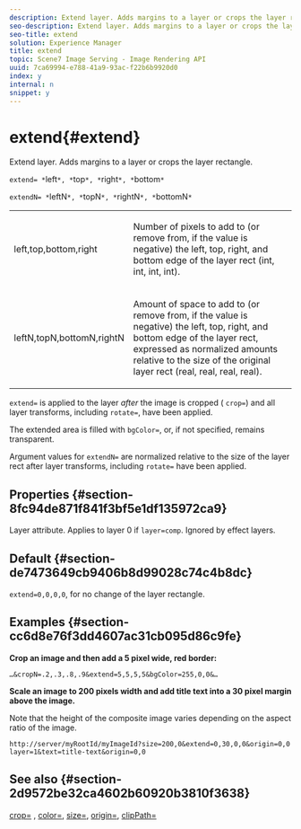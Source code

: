 ```yaml
---
description: Extend layer. Adds margins to a layer or crops the layer rectangle.
seo-description: Extend layer. Adds margins to a layer or crops the layer rectangle.
seo-title: extend
solution: Experience Manager
title: extend
topic: Scene7 Image Serving - Image Rendering API
uuid: 7ca69994-e788-41a9-93ac-f22b6b9920d0
index: y
internal: n
snippet: y
---
```


# extend{#extend}

Extend layer. Adds margins to a layer or crops the layer rectangle.

 `extend= *`left`*, *`top`*, *`right`*, *`bottom`*`

`extendN= *`leftN`*, *`topN`*, *`rightN`*, *`bottomN`*`

<table id="simpletable_1DCCD469712B423C8154630127DC5F54"> 
 <tr class="strow"> 
  <td class="stentry"> <p><span class="codeph"> <span class="varname"> left,top,bottom,right</span></span> </p></td> 
  <td class="stentry"> <p>Number of pixels to add to (or remove from, if the value is negative) the left, top, right, and bottom edge of the layer rect (int, int, int, int). </p></td> 
 </tr> 
 <tr class="strow"> 
  <td class="stentry"> <p><span class="codeph"> <span class="varname"> leftN,topN,bottomN,rightN</span></span> </p></td> 
  <td class="stentry"> <p>Amount of space to add to (or remove from, if the value is negative) the left, top, right, and bottom edge of the layer rect, expressed as normalized amounts relative to the size of the original layer rect (real, real, real, real). </p></td> 
 </tr> 
</table>

`extend=` is applied to the layer *after* the image is cropped ( `crop=`) and all layer transforms, including `rotate=`, have been applied.

The extended area is filled with `bgColor=`, or, if not specified, remains transparent.

Argument values for `extendN=` are normalized relative to the size of the layer rect after layer transforms, including `rotate=` have been applied.

## Properties {#section-8fc94de871f841f3bf5e1df135972ca9}

Layer attribute. Applies to layer 0 if `layer=comp`. Ignored by effect layers.

## Default {#section-de7473649cb9406b8d99028c74c4b8dc}

`extend=0,0,0,0`, for no change of the layer rectangle.

## Examples {#section-cc6d8e76f3dd4607ac31cb095d86c9fe}

**Crop an image and then add a 5 pixel wide, red border:**

`…&cropN=.2,.3,.8,.9&extend=5,5,5,5&bgColor=255,0,0&…`

**Scale an image to 200 pixels width and add title text into a 30 pixel margin above the image.**

Note that the height of the composite image varies depending on the aspect ratio of the image.

`http://server/myRootId/myImageId?size=200,0&extend=0,30,0,0&origin=0,0 layer=1&text=title-text&origin=0,0`

## See also {#section-2d9572be32ca4602b60920b3810f3638}

[crop=](../../../../../is-api/http-ref/image-serving-api-ref/c-http-protocol-reference/c-command-reference/r-crop.md#reference-6fd0f6399966446ab4425ce050572eab) , [color=](r_is_http_color.md#reference_0FDB264A3AED4BD78451BB55311F6E93), [size=](../../../../../is-api/http-ref/image-serving-api-ref/c-http-protocol-reference/c-data-types/r-size.md#reference-04d383f32c7b4003bed9978cb854747b), [origin=](../../../../../is-api/http-ref/image-serving-api-ref/c-http-protocol-reference/c-command-reference/r-origin.md#reference-e11c7ac06e2240cc884c3fec98f05138), [clipPath=](../../../../../is-api/http-ref/image-serving-api-ref/c-http-protocol-reference/c-command-reference/r-clippath.md#reference-8139b1b52dc54749b51b109521ddf83d) 
